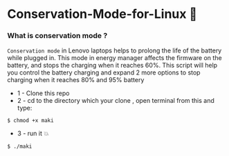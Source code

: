 # Conservation-Mode-for-Linux 🌱

### What is conservation mode ?
`Conservation mode` in Lenovo laptops helps to prolong the life of the battery while plugged in. This mode in energy manager affects the firmware on the battery, and stops the charging when it reaches 60%.
This script will help you control the battery charging and expand 2 more options to stop charging when it reaches 80% and 95% battery

 * 1 - Clone this repo 
 * 2 - cd to the directory which your clone , open terminal from this and type:
```
$ chmod +x maki
```
* 3 - run it 💥
```
$ ./maki
```